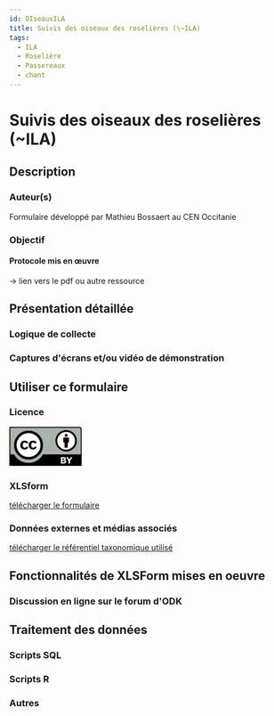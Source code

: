 ```yaml
---
id: OIseauxILA
title: Suivis des oiseaux des roselières (\~ILA)
tags:
  - ILA
  - Roselière
  - Passereaux
  - chant
---
```

# Suivis des oiseaux des roselières (\~ILA)

## Description
### Auteur(s)
Formulaire développé par Mathieu Bossaert au CEN Occitanie
### Objectif
#### Protocole mis en œuvre
-> lien vers le pdf ou autre ressource

## Présentation détaillée
### Logique de collecte
### Captures d'écrans et/ou vidéo de démonstration

## Utiliser ce formulaire
### Licence
[![CC-BY](../fichiers/by.png)]((https://creativecommons.org/licenses/by/2.0/fr/))
### XLSform
[télécharger le formulaire](../fichiers/rozo/rozo.xlsx)
### Données externes et médias associés
[télécharger le référentiel taxonomique utilisé](../fichiers/rozo/taxref_sicen_oiseaux.csv)

## Fonctionnalités de XLSForm mises en oeuvre

### Discussion en ligne sur le forum d'ODK

## Traitement des données
### Scripts SQL
### Scripts R
### Autres

